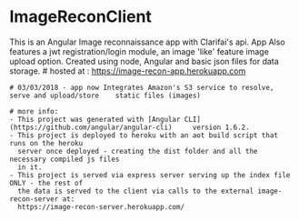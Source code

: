 # ImageReconClient
This is an Angular Image reconnaissance app with Clarifai's api. App Also features a jwt registration/login module, an image 'like' feature image upload option. Created using node, Angular and basic json files for data storage.
    # hosted at : https://image-recon-app.herokuapp.com

    # 03/03/2018 - app now Integrates Amazon's S3 service to resolve, serve and upload/store    static files (images)
    
    # more info:
    - This project was generated with [Angular CLI](https://github.com/angular/angular-cli)     version 1.6.2.
    - This project is deployed to heroku with an aot build script that runs on the heroku 
      server once deployed - creating the dist folder and all the necessary compiled js files 
      in it.
    - This project is served via express server serving up the index file ONLY - the rest of 
      the data is served to the client via calls to the external image-recon-server at:
      https://image-recon-server.herokuapp.com/    